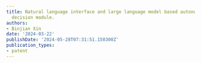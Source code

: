```yaml
---
title: Natural language interface and large language model based autonomous driving
  decision module.
authors:
- Binjian Xin
date: '2024-03-22'
publishDate: '2024-05-28T07:31:51.150300Z'
publication_types:
- patent
---
```

